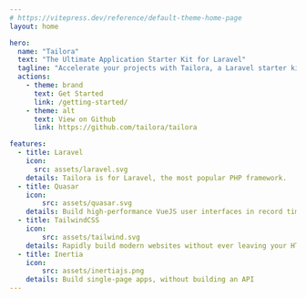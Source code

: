 ```yaml
---
# https://vitepress.dev/reference/default-theme-home-page
layout: home

hero:
  name: "Tailora"
  text: "The Ultimate Application Starter Kit for Laravel"
  tagline: "Accelerate your projects with Tailora, a Laravel starter kit with Quasar, TailwindCSS, and Inertia."
  actions:
    - theme: brand
      text: Get Started
      link: /getting-started/
    - theme: alt
      text: View on Github
      link: https://github.com/tailora/tailora

features:
  - title: Laravel
    icon:
      src: assets/laravel.svg
    details: Tailora is for Laravel, the most popular PHP framework.
  - title: Quasar
    icon:
        src: assets/quasar.svg
    details: Build high-performance VueJS user interfaces in record time.
  - title: TailwindCSS
    icon:
        src: assets/tailwind.svg
    details: Rapidly build modern websites without ever leaving your HTML.
  - title: Inertia
    icon:
        src: assets/inertiajs.png
    details: Build single-page apps, without building an API
---
```


